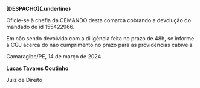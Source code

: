 **[DESPACHO]{.underline}**

Oficie-se à chefia da CEMANDO desta comarca cobrando a devolução do
mandado de id 155422966.

Em não sendo devolvido com a diligência feita no prazo de 48h, se
informe à CGJ acerca do não cumprimento no prazo para as providências
cabíveis.

Camaragibe/PE, 14 de março de 2024.

**Lucas Tavares Coutinho**

Juiz de Direito
